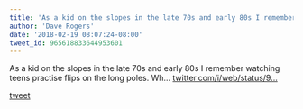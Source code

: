 ```yaml
---
title: 'As a kid on the slopes in the late 70s and early 80s I remember watching...'
author: 'Dave Rogers'
date: '2018-02-19 08:07:24-08:00'
tweet_id: 965618833644953601
---
```

As a kid on the slopes in the late 70s and early 80s I remember watching teens practise flips on the long poles. Wh… [twitter.com/i/web/status/9…](https://twitter.com/i/web/status/965618833644953601)

[tweet](https://twitter.com/yukondude/status/965618833644953601)